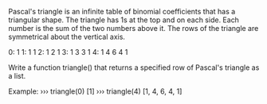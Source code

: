 Pascal's triangle is an infinite table of binomial coefficients that has a triangular shape. The triangle has 1s at the top and on each side. Each number is the sum of the two numbers above it. The rows of the triangle are symmetrical about the vertical axis.

0:     1
1:    1 1
2:   1 2 1
3:  1 3 3 1
4: 1 4 6 4 1

Write a function triangle() that returns a specified row of Pascal's triangle as a list.

Example:
››› triangle(0)
[1]
››› triangle(4)
[1, 4, 6, 4, 1]